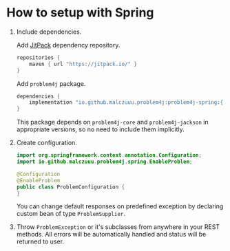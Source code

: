 # How to setup with Spring

1.  Include dependencies.

    Add [JitPack](https://jitpack.io/) dependency repository.

    ```groovy
    repositories {
        maven { url "https://jitpack.io/" }
    }
    ```

    Add `problem4j` package.

    ```groovy
    dependencies {
        implementation "io.github.malczuuu.problem4j:problem4j-spring:{10-digits-of-commit-hash}"
    }
    ```

    This package depends on `problem4j-core` and `problem4j-jackson` in appropriate versions, so no need to include them implicitly.

2.  Create configuration.

    ```java
    import org.springframework.context.annotation.Configuration;
    import io.github.malczuuu.problem4j.spring.EnableProblem;
    
    @Configuration
    @EnableProblem
    public class ProblemConfiguration {
    }
    ```

    You can change default responses on predefined exception by declaring custom bean of type `ProblemSupplier`.

3.  Throw `ProblemException` or it's subclasses from anywhere in your REST methods. All errors will be automatically handled and status will be returned to user.

